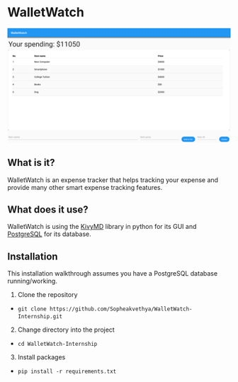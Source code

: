 # WalletWatch
![WalletWatch Home](WalletWatch.jpg)
## What is it?
WalletWatch is an expense tracker that helps tracking your expense and provide many other smart expense tracking features.
## What does it use?
WalletWatch is using the [KivyMD](https://kivymd.readthedocs.io/en/1.1.1/) library in python for its GUI and [PostgreSQL](https://www.postgresql.org/) for its database.
## Installation
This installation walkthrough assumes you have a PostgreSQL database running/working.
1. Clone the repository
- `git clone https://github.com/Sopheakvethya/WalletWatch-Internship.git`
2. Change directory into the project
- `cd WalletWatch-Internship`
3.  Install packages
- `pip install -r requirements.txt`